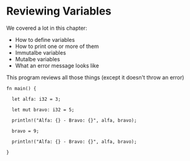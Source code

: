 # Reviewing Variables

We covered a lot in this chapter:

- How to define variables
- How to print one or more of them
- Immutalbe variables
- Mutalbe variables
- What an error message looks like

This program reviews all those things
(except it doesn't throw an error)

```rust,noplayground, EXAMPLE1
fn main() {

  let alfa: i32 = 3;

  let mut bravo: i32 = 5;

  println!("Alfa: {} - Bravo: {}", alfa, bravo);

  bravo = 9;

  println!("Alfa: {} - Bravo: {}", alfa, bravo);

}
```

```rust, editable, CODE1

```
